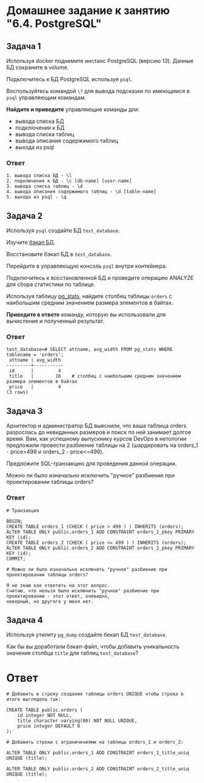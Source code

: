 # Домашнее задание к занятию "6.4. PostgreSQL"

## Задача 1

Используя docker поднимите инстанс PostgreSQL (версию 13). Данные БД сохраните в volume.

Подключитесь к БД PostgreSQL используя `psql`.

Воспользуйтесь командой `\?` для вывода подсказки по имеющимся в `psql` управляющим командам.

**Найдите и приведите** управляющие команды для:
- вывода списка БД
- подключения к БД
- вывода списка таблиц
- вывода описания содержимого таблиц
- выхода из psql

### Ответ
```
1. вывода списка БД - \l
2. подключения к БД - \c [db-name] [user-name]
3. вывода списка таблиц - \d
4. вывода описания содержимого таблиц - \d [table-name]
5. выхода из psql - \q
```

## Задача 2

Используя `psql` создайте БД `test_database`.

Изучите [бэкап БД](https://github.com/netology-code/virt-homeworks/tree/master/06-db-04-postgresql/test_data).

Восстановите бэкап БД в `test_database`.

Перейдите в управляющую консоль `psql` внутри контейнера.

Подключитесь к восстановленной БД и проведите операцию ANALYZE для сбора статистики по таблице.

Используя таблицу [pg_stats](https://postgrespro.ru/docs/postgresql/12/view-pg-stats), найдите столбец таблицы `orders` 
с наибольшим средним значением размера элементов в байтах.

**Приведите в ответе** команду, которую вы использовали для вычисления и полученный результат.

### Ответ
```
test_database=# SELECT attname, avg_width FROM pg_stats WHERE tablename = 'orders';
 attname | avg_width
---------+-----------
 id      |         4
 title   |        16    # столбец с наибольшим средним значением размера элементов в байтах
 price   |         4
(3 rows)
```
## Задача 3

Архитектор и администратор БД выяснили, что ваша таблица orders разрослась до невиданных размеров и
поиск по ней занимает долгое время. Вам, как успешному выпускнику курсов DevOps в нетологии предложили
провести разбиение таблицы на 2 (шардировать на orders_1 - price>499 и orders_2 - price<=499).

Предложите SQL-транзакцию для проведения данной операции.

Можно ли было изначально исключить "ручное" разбиение при проектировании таблицы orders?

### Ответ
```
# Транзакция 

BEGIN;
CREATE TABLE orders_1 (CHECK ( price > 499 ) ) INHERITS (orders);
ALTER TABLE ONLY public.orders_1 ADD CONSTRAINT orders_1_pkey PRIMARY KEY (id);
CREATE TABLE orders_2 (CHECK ( price <= 499 ) ) INHERITS (orders);
ALTER TABLE ONLY public.orders_2 ADD CONSTRAINT orders_2_pkey PRIMARY KEY (id);
COMMIT;
```
```
# Можно ли было изначально исключить "ручное" разбиение при проектировании таблицы orders?

Я не знаю как ответить на этот вопрос.
Считаю, что нельзя было исключить "ручное" разбиение при проектировании - этот ответ, очевидно,
неверный, но другого у меня нет.
```
## Задача 4

Используя утилиту `pg_dump` создайте бекап БД `test_database`.

Как бы вы доработали бэкап-файл, чтобы добавить уникальность значения столбца `title` для таблиц `test_database`?

# Ответ
```
# Добавить в строку создания таблицы orders UNIQUE чтобы строка в итоге выглядела так:

CREATE TABLE public.orders (
    id integer NOT NULL,
    title character varying(80) NOT NULL UNIQUE,
    price integer DEFAULT 0
);

# Добавить строки с ограничениями на таблицы orders_1 и orders_2:

ALTER TABLE ONLY public.orders_1 ADD CONSTRAINT orders_1_title_uniq UNIQUE (title);

ALTER TABLE ONLY public.orders_2 ADD CONSTRAINT orders_2_title_uniq UNIQUE (title);
```
